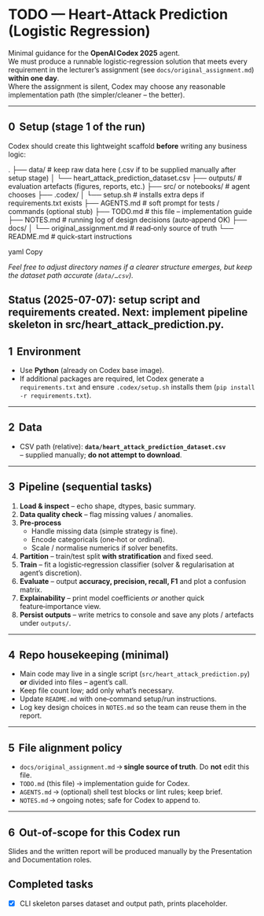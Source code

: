 # TODO — Heart‑Attack Prediction (Logistic Regression)

Minimal guidance for the **OpenAI Codex 2025** agent.  
We must produce a runnable logistic‑regression solution that meets every requirement in the lecturer’s assignment (see `docs/original_assignment.md`) **within one day**.  
Where the assignment is silent, Codex may choose any reasonable implementation path (the simpler/cleaner – the better).

---

## 0  Setup (stage 1 of the run)
Codex should create this lightweight scaffold **before** writing any business logic:

.
├── data/ # keep raw data here (.csv if to be supplied manually after setup stage)
│ └── heart_attack_prediction_dataset.csv
├── outputs/ # evaluation artefacts (figures, reports, etc.)
├── src/ or notebooks/ # agent chooses
├── .codex/
│ └── setup.sh # installs extra deps if requirements.txt exists
├── AGENTS.md # soft prompt for tests / commands (optional stub)
├── TODO.md # this file – implementation guide
├── NOTES.md # running log of design decisions (auto‑append OK)
├── docs/
│ └── original_assignment.md # read‑only source of truth
└── README.md # quick‑start instructions

yaml
Copy

*Feel free to adjust directory names if a clearer structure emerges, but keep the dataset path accurate (`data/…csv`).*

Status (2025-07-07): setup script and requirements created. Next: implement pipeline skeleton in src/heart_attack_prediction.py.
---

## 1  Environment
* Use **Python** (already on Codex base image).
* If additional packages are required, let Codex generate a `requirements.txt` and ensure `.codex/setup.sh` installs them (`pip install -r requirements.txt`).

---

## 2  Data
* CSV path (relative): **`data/heart_attack_prediction_dataset.csv`**  
  – supplied manually; **do not attempt to download**.

---

## 3  Pipeline (sequential tasks)

1. **Load & inspect** – echo shape, dtypes, basic summary.  
2. **Data quality check** – flag missing values / anomalies.  
3. **Pre‑process**  
   * Handle missing data (simple strategy is fine).  
   * Encode categoricals (one‑hot or ordinal).  
   * Scale / normalise numerics if solver benefits.  
4. **Partition** – train/test split **with stratification** and fixed seed.  
5. **Train** – fit a logistic‑regression classifier (solver & regularisation at agent’s discretion).  
6. **Evaluate** – output **accuracy, precision, recall, F1** and plot a confusion matrix.  
7. **Explainability** – print model coefficients *or* another quick feature‑importance view.  
8. **Persist outputs** – write metrics to console and save any plots / artefacts under `outputs/`.

---

## 4  Repo housekeeping (minimal)
* Main code may live in a single script (`src/heart_attack_prediction.py`) **or** divided into files – agent’s call.  
* Keep file count low; add only what’s necessary.  
* Update `README.md` with one‑command setup/run instructions.  
* Log key design choices in `NOTES.md` so the team can reuse them in the report.

---

## 5  File alignment policy
* `docs/original_assignment.md` → **single source of truth**. Do **not** edit this file.  
* `TODO.md` (this file) → implementation guide for Codex.  
* `AGENTS.md` → (optional) shell test blocks or lint rules; keep brief.  
* `NOTES.md` → ongoing notes; safe for Codex to append to.

---

## 6  Out‑of‑scope for this Codex run
Slides and the written report will be produced manually by the Presentation and Documentation roles.

## Completed tasks
* [x] CLI skeleton parses dataset and output path, prints placeholder.
